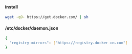#### install
```sh
wget -qO- https://get.docker.com/ | sh
```

#### /etc/docker/daemon.json

```sh
{
  "registry-mirrors": ["https://registry.docker-cn.com"]
}
```
